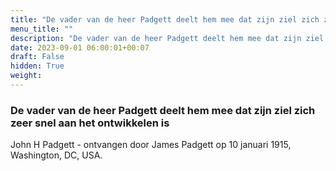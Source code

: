 ```yaml
---
title: "De vader van de heer Padgett deelt hem mee dat zijn ziel zich zeer snel aan het ontwikkelen is"
menu_title: ""
description: "De vader van de heer Padgett deelt hem mee dat zijn ziel zich zeer snel aan het ontwikkelen is"
date: 2023-09-01 06:00:01+00:07
draft: False
hidden: True
weight:
---
```

### De vader van de heer Padgett deelt hem mee dat zijn ziel zich zeer snel aan het ontwikkelen is

John H Padgett - ontvangen door James Padgett op 10 januari 1915, Washington, DC, USA.
